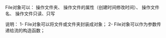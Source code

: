 File对象可以：
   操作文件夹、
   操作文件的属性（创建时间修改时间）、
   操作文件名、
   操作文件只读、只写

说明：
1- File对象可以将文件或文件夹封装成对象；
2- File对象可以作为参数传递给流的构造函数；